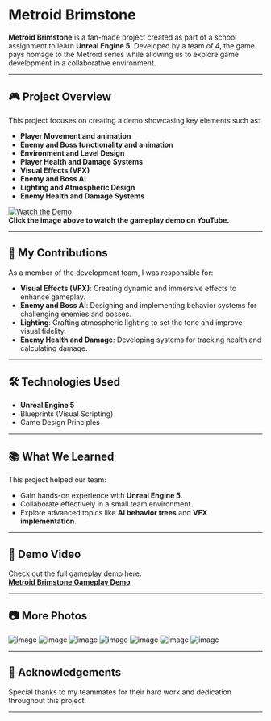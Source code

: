 # Metroid Brimstone  

**Metroid Brimstone** is a fan-made project created as part of a school assignment to learn **Unreal Engine 5**. Developed by a team of 4, the game pays homage to the Metroid series while allowing us to explore game development in a collaborative environment.  

---

## 🎮 **Project Overview**  

This project focuses on creating a demo showcasing key elements such as:  
- **Player Movement and animation**  
- **Enemy and Boss functionality and animation**  
- **Environment and Level Design**  
- **Player Health and Damage Systems** 
- **Visual Effects (VFX)**  
- **Enemy and Boss AI**  
- **Lighting and Atmospheric Design**  
- **Enemy Health and Damage Systems**  

[![Watch the Demo](http://img.youtube.com/vi/xHAK4yFDBlc/0.jpg)](http://www.youtube.com/watch?v=xHAK4yFDBlc "Metroid Brimstone")  
**Click the image above to watch the gameplay demo on YouTube.**

---

## 🚀 **My Contributions**  

As a member of the development team, I was responsible for:  
- **Visual Effects (VFX)**: Creating dynamic and immersive effects to enhance gameplay.  
- **Enemy and Boss AI**: Designing and implementing behavior systems for challenging enemies and bosses.  
- **Lighting**: Crafting atmospheric lighting to set the tone and improve visual fidelity.  
- **Enemy Health and Damage**: Developing systems for tracking health and calculating damage.  

---

## 🛠️ **Technologies Used**  
- **Unreal Engine 5**  
- Blueprints (Visual Scripting)  
- Game Design Principles  

---

## 📚 **What We Learned**  

This project helped our team:  
- Gain hands-on experience with **Unreal Engine 5**.  
- Collaborate effectively in a small team environment.  
- Explore advanced topics like **AI behavior trees** and **VFX implementation**.  

---

## 🎥 **Demo Video**  

Check out the full gameplay demo here:  
[**Metroid Brimstone Gameplay Demo**](http://www.youtube.com/watch?v=xHAK4yFDBlc)  

---

## 📷 **More Photos**  

![image](https://github.com/user-attachments/assets/44d77f0f-6157-412d-a3a6-74179860f84d)
![image](https://github.com/user-attachments/assets/5b45b7cf-bda6-4dd8-b068-e29cfd2d5a87)
![image](https://github.com/user-attachments/assets/d4bf0f7f-156e-4204-894e-10ea22bc3540)
![image](https://github.com/user-attachments/assets/f5beb2c5-9d2f-4da8-88ee-6dd81e0656b1)
![image](https://github.com/user-attachments/assets/a0985808-0578-4a11-ba36-993b4d1bdb05)
![image](https://github.com/user-attachments/assets/ac754908-b6a8-474e-a07c-39be5830ee03)
![image](https://github.com/user-attachments/assets/db13727a-e6ce-4fae-9128-e597bd3457b2)




---

## 🤝 **Acknowledgements**  
Special thanks to my teammates for their hard work and dedication throughout this project.  

---

